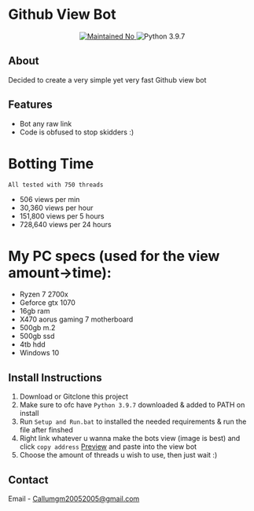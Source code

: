 # Github View Bot
<p align="center">
  <a href="https://github.com/Callumgm/Github-View-Bot/graphs/commit-activity">
    <img src="https://img.shields.io/badge/maintained-no-critical?style=flat-square" alt="Maintained No" />
  </a>
  <img src="https://img.shields.io/badge/python-3.9.7-blue?style=flat-square" alt="Python 3.9.7" />
</p>

## About 
Decided to create a very simple yet very fast Github view bot

## Features
- Bot any raw link
- Code is obfused to stop skidders :)

# Botting Time
`All tested with 750 threads`
- 506 views per min
- 30,360 views per hour
- 151,800 views per 5 hours
- 728,640 views per 24 hours


# My PC specs (used for the view amount->time):
- Ryzen 7 2700x
- Geforce gtx 1070
- 16gb ram
- X470 aorus gaming 7 motherboard
- 500gb m.2
- 500gb ssd
- 4tb hdd
- Windows 10

## Install Instructions
1. Download or Gitclone this project
2. Make sure to ofc have `Python 3.9.7` downloaded & added to PATH on install
3. Run `Setup and Run.bat` to installed the needed requirements & run the file after finshed
4. Right link whatever u wanna make the bots view (image is best) and click `copy address` 
[Preview](https://cdn.discordapp.com/attachments/974672407765876800/975769188612325416/unknown.png) 
and paste into the view bot
5. Choose the amount of threads u wish to use, then just wait :)


## Contact
Email - Callumgm20052005@gmail.com



